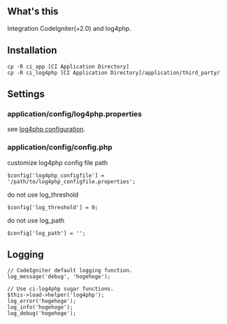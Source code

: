 ## What's this
Integration CodeIgniter(+2.0) and log4php.

## Installation
	cp -R ci_app [CI Application Directory]
	cp -R ci_log4php [CI Application Directory]/application/third_party/

## Settings
### application/config/log4php.properties
see [log4php configuration](http://logging.apache.org/log4php/docs/configuration.html).

### application/config/config.php
customize log4php config file path

	$config['log4php_configfile'] = '/path/to/log4php_configfile.properties';

do not use log_threshold

	$config['log_threshold'] = 0;

do not use log_path

	$config['log_path'] = '';

## Logging
	// CodeIgniter default logging function.
	log_message('debug', 'hogehoge');
	
	// Use ci-log4php sugar functions.
	$this->load->helper('log4php');
	log_error('hogehoge');
	log_info('hogehoge');
	log_debug('hogehoge');

